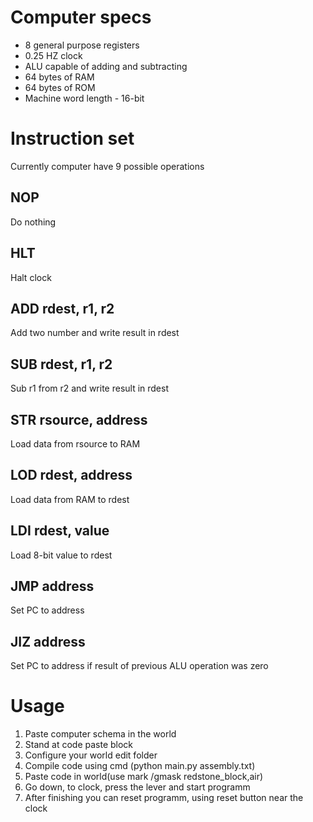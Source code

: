 # Computer specs

* 8 general purpose registers
* 0.25 HZ clock
* ALU capable of adding and subtracting
* 64 bytes of RAM
* 64 bytes of ROM
* Machine word length - 16-bit

# Instruction set
Currently computer have 9 possible operations

## NOP 
Do nothing
## HLT 
Halt clock
## ADD rdest, r1, r2 
Add two number and write result in rdest
## SUB rdest, r1, r2
Sub r1 from r2 and write result in rdest
## STR rsource, address
Load data from rsource to RAM 
## LOD rdest, address
Load data from RAM to rdest 
## LDI rdest, value
Load 8-bit value to rdest
## JMP address
Set PC to address
## JIZ address
Set PC to address if result of previous ALU operation was zero

# Usage
1. Paste computer schema in the world
2. Stand at code paste block
3. Configure your world edit folder
4. Compile code using cmd (python main.py assembly.txt)
5. Paste code in world(use mark /gmask redstone_block,air)
6. Go down, to clock, press the lever and start programm
7. After finishing you can reset programm, using reset button near the clock